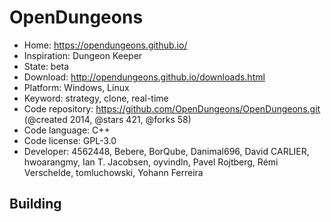 # OpenDungeons

- Home: https://opendungeons.github.io/
- Inspiration: Dungeon Keeper
- State: beta
- Download: http://opendungeons.github.io/downloads.html
- Platform: Windows, Linux
- Keyword: strategy, clone, real-time
- Code repository: https://github.com/OpenDungeons/OpenDungeons.git (@created 2014, @stars 421, @forks 58)
- Code language: C++
- Code license: GPL-3.0
- Developer: 4562448, Bebere, BorQube, Danimal696, David CARLIER, hwoarangmy, Ian T. Jacobsen, oyvindln, Pavel Rojtberg, Rémi Verschelde, tomluchowski, Yohann Ferreira

## Building
